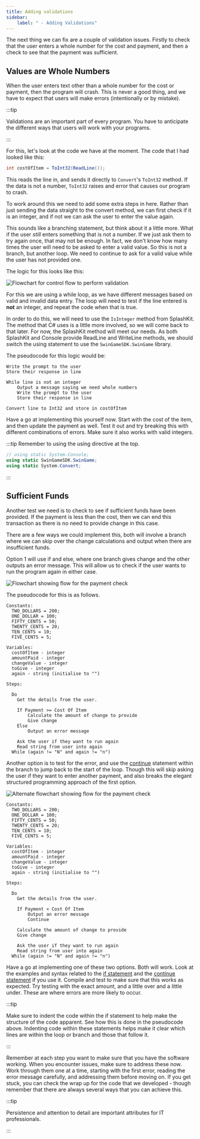 ```yaml
---
title: Adding validations
sidebar:
    label: " - Adding Validations"
---
```


The next thing we can fix are a couple of validation issues. Firstly to check that the user enters a whole number for the cost and payment, and then a check to see that the payment was sufficient.

## Values are Whole Numbers

When the user enters text other than a whole number for the cost or payment, then the program will crash. This is never a good thing, and we have to expect that users will make errors (intentionally or by mistake).

:::tip

Validations are an important part of every program. You have to anticipate the different ways that users will work with your programs.

:::

For this, let's look at the code we have at the moment. The code that I had looked like this:

```csharp
int costOfItem = ToInt32(ReadLine());
```

This reads the line in, and sends it directly to `Convert`'s `ToInt32` method. If the data is not a number, `ToInt32` raises and error that causes our program to crash.

To work around this we need to add some extra steps in here. Rather than just sending the data straight to the convert method, we can first check if it is an integer, and if not we can ask the user to enter the value again.

This sounds like a branching statement, but think about it a little more. What if the user *still* enters something that is not a number. If we just ask them to try again once, that may not be enough. In fact, we don't know how many times the user will need to be asked to enter a valid value. So this is not a branch, but another loop. We need to continue to ask for a valid value while the user has not provided one.

The logic for this looks like this:

![Flowchart for control flow to perform validation](./images/change-calc-3-validation.png)

For this we are using a while loop, as we have different messages based on valid and invalid data entry. The loop will need to test if the line entered is **not** an integer, and repeat the code when that is true.

In order to do this, we will need to use the `IsInteger` method from SplashKit. The method that C# uses is a little more involved, so we will come back to that later. For now, the SplashKit method will meet our needs. As both SplashKit and Console provide ReadLine and WriteLine methods, we should switch the using statement to use the `SwinGameSDK.SwinGame` library.

The pseudocode for this logic would be:

```plaintext
Write the prompt to the user
Store their response in line

While line is not an integer
    Output a message saying we need whole numbers
    Write the prompt to the user
    Store their response in line

Convert line to Int32 and store in costOfItem
```

Have a go at implementing this yourself now. Start with the cost of the item, and then update the payment as well. Test it out and try breaking this with different combinations of errors. Make sure it also works with valid integers.

:::tip
Remember to using the using directive at the top.

```csharp
// using static System.Console;
using static SwinGameSDK.SwinGame;
using static System.Convert;
```

:::

## Sufficient Funds

Another test we need is to check to see if sufficient funds have been provided. If the payment is less than the cost, then we can end this transaction as there is no need to provide change in this case.

There are a few ways we could implement this, both will involve a branch where we can skip over the change calculations and output when there are insufficient funds.

Option 1 will use if and else, where one branch gives change and the other outputs an error message. This will allow us to check if the user wants to run the program again in either case.

![Flowchart showing flow for the payment check](./images/change-calc-4-validate-payment.png)

The pseudocode for this is as follows.

```plaintext
Constants:
  TWO_DOLLARS = 200;
  ONE_DOLLAR = 100;
  FIFTY_CENTS = 50;
  TWENTY_CENTS = 20;
  TEN_CENTS = 10;
  FIVE_CENTS = 5;

Variables:
  costOfItem - integer
  amountPaid - integer
  changeValue - integer
  toGive - integer
  again - string (initialise to "")

Steps:

  Do
    Get the details from the user.
    
    If Payment >= Cost Of Item
        Calculate the amount of change to provide 
        Give change
    Else
        Output an error message
    
    Ask the user if they want to run again
    Read string from user into again
  While (again != "N" and again != "n")
```

Another option is to test for the error, and use the [continue](../../1-concepts/05-2-continue) statement within the branch to jump back to the start of the loop. Though this will skip asking the user if they want to enter another payment, and also breaks the elegant structured programming approach of the first option.

![Alternate flowchart showing flow for the payment check](./images/change-calc-4-validate-payment-2.png)

```plaintext
Constants:
  TWO_DOLLARS = 200;
  ONE_DOLLAR = 100;
  FIFTY_CENTS = 50;
  TWENTY_CENTS = 20;
  TEN_CENTS = 10;
  FIVE_CENTS = 5;

Variables:
  costOfItem - integer
  amountPaid - integer
  changeValue - integer
  toGive - integer
  again - string (initialise to "")

Steps:

  Do
    Get the details from the user.
    
    If Payment < Cost Of Item
        Output an error message
        Continue
    
    Calculate the amount of change to provide 
    Give change

    Ask the user if they want to run again
    Read string from user into again
  While (again != "N" and again != "n")
```

Have a go at implementing one of these two options. Both will work. Look at the examples and syntax related to the [if statement](../../1-concepts/03-1-if) and the [continue statement](../../1-concepts/05-2-continue) if you use it. Compile and test to make sure that this works as expected. Try testing with the exact amount, and a little over and a little under. These are where errors are more likely to occur.

:::tip

Make sure to indent the code within the if statement to help make the structure of the code apparent. See how this is done in the pseudocode above. Indenting code within these statements helps make it clear which lines are within the loop or branch and those that follow it.

:::

Remember at each step you want to make sure that you have the software working. When you encounter issues, make sure to address these now. Work through them one at a time, starting with the first error, reading the error message carefully, and addressing them before moving on. If you get stuck, you can check the wrap up for the code that we developed - though remember that there are always several ways that you can achieve this.

:::tip

Persistence and attention to detail are important attributes for IT professionals.

:::
